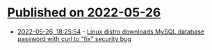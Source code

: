 # [Published on 2022-05-26](index.md)

* [2022-05-26, 18:25:54](https://news.ycombinator.com/item?id=31521770) - [Linux distro downloads MySQL database password with curl to “fix” security bug](https://kernal.eu/posts/linuxfx-part-2/)
